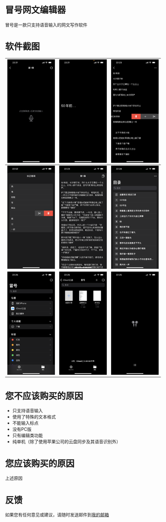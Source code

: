 # 冒号网文编辑器

冒号是一款只支持语音输入的网文写作软件

# 软件截图

![1](IMG_2471.PNG) | ![2](IMG_2472.PNG) | ![3](IMG_2473.PNG)
--- | --- | ---
![4](IMG_2480.PNG) | ![5](IMG_2474.PNG) | ![6](IMG_2475.PNG)
![7](IMG_2479.PNG) | ![8](IMG_2478.PNG) | ![9](IMG_2477.PNG)

# 您不应该购买的原因

* 只支持语音输入
* 使用了特殊的文本格式
* 不能输入标点
* 没有PC版
* 只有编辑类功能
* 纯单机（除了使用苹果公司的云盘同步及其语音识别外）

# 您应该购买的原因

上述原因

# 反馈

如果您有任何意见或建议，请随时发送邮件到[我的邮箱](mailto:pop2ones@icloud.com?subject=冒号编辑器反馈)
